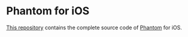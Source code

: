 # Phantom for iOS

[This repository](https://github.com/nordbearbotdev/phantom-dev) contains the complete source code of [Phantom](https://phantom.org) for iOS.

